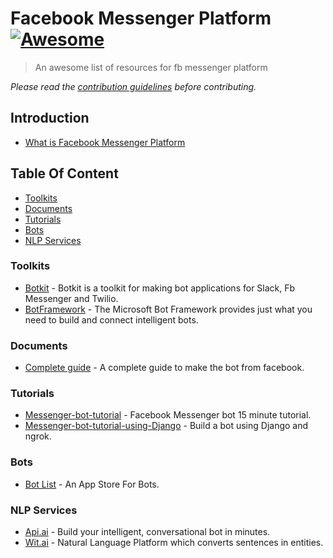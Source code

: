 # Facebook Messenger Platform [![Awesome](https://cdn.rawgit.com/sindresorhus/awesome/d7305f38d29fed78fa85652e3a63e154dd8e8829/media/badge.svg)](https://github.com/sindresorhus/awesome)
>An awesome list of resources for fb messenger platform  

*Please read the [contribution guidelines](contributing.md) before contributing.*

## Introduction
- [What is Facebook Messenger Platform](https://developers.facebook.com/products/messenger/)

## Table Of Content
- [Toolkits](#toolkit)
- [Documents](#documents)
- [Tutorials](#tutorials)
- [Bots](#bots)
- [NLP Services](#nlp-services)

### Toolkits
- [Botkit](https://github.com/howdyai/botkit) - Botkit is a toolkit for making bot applications for Slack, Fb Messenger and Twilio.
- [BotFramework](https://github.com/Microsoft/BotBuilder) - The Microsoft Bot Framework provides just what you need to build and connect intelligent bots.

### Documents
- [Complete guide](https://developers.facebook.com/docs/messenger-platform/implementation) - A complete guide to make the bot from facebook.

### Tutorials
- [Messenger-bot-tutorial](https://github.com/jw84/messenger-bot-tutorial) - Facebook Messenger bot 15 minute tutorial.
- [Messenger-bot-tutorial-using-Django](https://abhaykashyap.com/blog/post/tutorial-how-build-facebook-messenger-bot-using-django-ngrok) - Build a bot using Django and ngrok.

### Bots
- [Bot List](https://botlist.co/) - An App Store For Bots.

### NLP Services
- [Api.ai](http://content.api.ai/facebook-messenger-bot) - Build your intelligent, conversational bot in minutes.
- [Wit.ai](https://wit.ai/) - Natural Language Platform which converts sentences in entities.
